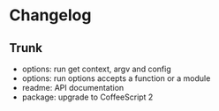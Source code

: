
# Changelog

## Trunk

* options: run get context, argv and config
* options: run options accepts a function or a module
* readme: API documentation
* package: upgrade to CoffeeScript 2
